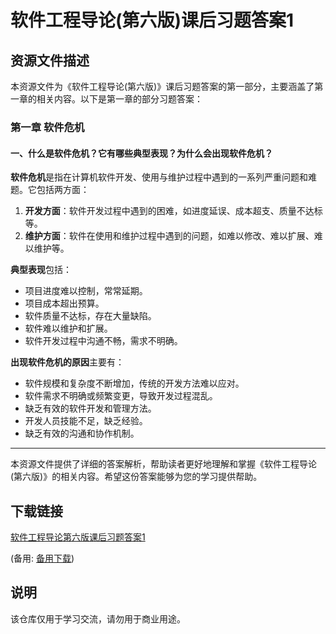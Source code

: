 # 软件工程导论(第六版)课后习题答案1

## 资源文件描述

本资源文件为《软件工程导论(第六版)》课后习题答案的第一部分，主要涵盖了第一章的相关内容。以下是第一章的部分习题答案：

### 第一章 软件危机

#### 一、什么是软件危机？它有哪些典型表现？为什么会出现软件危机？

**软件危机**是指在计算机软件开发、使用与维护过程中遇到的一系列严重问题和难题。它包括两方面：

1. **开发方面**：软件开发过程中遇到的困难，如进度延误、成本超支、质量不达标等。
2. **维护方面**：软件在使用和维护过程中遇到的问题，如难以修改、难以扩展、难以维护等。

**典型表现**包括：
- 项目进度难以控制，常常延期。
- 项目成本超出预算。
- 软件质量不达标，存在大量缺陷。
- 软件难以维护和扩展。
- 软件开发过程中沟通不畅，需求不明确。

**出现软件危机的原因**主要有：
- 软件规模和复杂度不断增加，传统的开发方法难以应对。
- 软件需求不明确或频繁变更，导致开发过程混乱。
- 缺乏有效的软件开发和管理方法。
- 开发人员技能不足，缺乏经验。
- 缺乏有效的沟通和协作机制。

---

本资源文件提供了详细的答案解析，帮助读者更好地理解和掌握《软件工程导论(第六版)》的相关内容。希望这份答案能够为您的学习提供帮助。

## 下载链接
[软件工程导论第六版课后习题答案1](https://pan.quark.cn/s/e65f0d1171c6) 

(备用: [备用下载](https://pan.baidu.com/s/1iJO5TUNc9Y4rrl2tcMsAcA?pwd=1234))

## 说明

该仓库仅用于学习交流，请勿用于商业用途。
